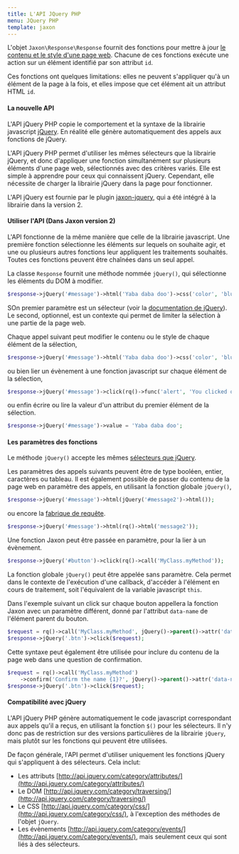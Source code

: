 ```yaml
---
title: L'API JQuery PHP
menu: JQuery PHP
template: jaxon
---
```


L'objet `Jaxon\Response\Response` fournit des fonctions pour mettre à jour [le contenu et le style d'une page web](/docs/response/webpage).
Chacune de ces fonctions exécute une action sur un élément identifié par son attribut `id`.

Ces fonctions ont quelques limitations: elles ne peuvent s'appliquer qu'à un élément de la page à la fois, et elles impose que cet élément ait un attribut HTML `id`.

#### La nouvelle API

L'API jQuery PHP copie le comportement et la syntaxe de la librairie javascript [jQuery](https://www.jquery.com).
En réalité elle génère automatiquement des appels aux fonctions de jQuery.

L'API jQuery PHP permet d'utiliser les mêmes sélecteurs que la librairie jQuery, et donc d'appliquer une fonction simultanément sur plusieurs éléments d'une page web, sélectionnés avec des critères variés.
Elle est simple à apprendre pour ceux qui connaissent jQuery. Cependant, elle nécessite de charger la librairie jQuery dans la page pour fonctionner.

L'API jQuery est fournie par le plugin [jaxon-jquery](https://github.com/jaxon-php/jaxon-jquery), qui a été intégré à la librairie dans la version 2.

#### Utiliser l'API (Dans Jaxon version 2)

L'API fonctionne de la même manière que celle de la librairie javascript.
Une première fonction sélectionne les éléments sur lequels on souhaite agir, et une ou plusieurs autres fonctions leur appliquent les traitements souhaités.
Toutes ces fonctions peuvent être chaînées dans un seul appel.

La classe `Response` fournit une méthode nommée `jQuery()`, qui sélectionne les éléments du DOM à modifier.

```php
$response->jQuery('#message')->html('Yaba daba doo')->css('color', 'blue');
```

SOn premier paramètre est un sélecteur (voir la [documentation de jQuery](http://api.jquery.com/jQuery/)).
Le second, optionnel, est un contexte qui permet de limiter la sélection à une partie de la page web.

Chaque appel suivant peut modifier le contenu ou le style de chaque élément de la sélection,

```php
$response->jQuery('#message')->html('Yaba daba doo')->css('color', 'blue');
```

ou bien lier un évènement à une fonction javascript sur chaque élément de la sélection,

```php
$response->jQuery('#message')->click(rq()->func('alert', 'You clicked on the message'));
```

ou enfin écrire ou lire la valeur d'un attribut du premier élément de la sélection.

```php
$response->jQuery('#message')->value = 'Yaba daba doo';
```

#### Les paramètres des fonctions

Le méthode `jQuery()` accepte les mêmes [sélecteurs que jQuery](http://api.jquery.com/category/selectors/).

Les paramètres des appels suivants peuvent être de type booléen, entier, caractères ou tableau.
Il est également possible de passer du contenu de la page web en paramètre des appels, en utilisant la fonction globale `jQuery()`,

```php
$response->jQuery('#message')->html(jQuery('#message2')->html());
```

ou encore la [fabrique de requête](/docs/requests/factory).

```php
$response->jQuery('#message')->html(rq()->html('message2'));
```

Une fonction Jaxon peut être passée en paramètre, pour la lier à un évènement.

```php
$response->jQuery('#button')->click(rq()->call('MyClass.myMethod'));
```

La fonction globale `jQuery()` peut être appelée sans paramètre.
Cela permet dans le contexte de l'exécution d'une callback, d'accéder à l'élément en cours de traitement, soit l'équivalent de la variable javascript `this`.

Dans l'exemple suivant un click sur chaque bouton appellera la fonction Jaxon avec un paramètre différent, donné par l'attribut `data-name` de l'élément parent du bouton.

```php
$request = rq()->call('MyClass.myMethod', jQuery()->parent()->attr('data-name'));
$response->jQuery('.btn')->click($request);
```

Cette syntaxe peut également être utilisée pour inclure du contenu de la page web dans une question de confirmation.

```php
$request = rq()->call('MyClass.myMethod')
    ->confirm('Confirm the name {1}?', jQuery()->parent()->attr('data-name'));
$response->jQuery('.btn')->click($request);
```

#### Compatibilité avec jQuery

L'API jQuery PHP génère automatiquement le code javascript correspondant aux appels qu'il a reçus, en utilisant la fonction `$()` pour les sélecteurs.
Il n'y donc pas de restriction sur des versions particulières de la librairie `jQuery`, mais plutôt sur les fonctions qui peuvent être utilisées.

De façon générale, l'API permet d'utiliser uniquement les fonctions jQuery qui s'appliquent à des sélecteurs.
Cela inclut:

- Les attributs [http://api.jquery.com/category/attributes/](http://api.jquery.com/category/attributes/)
- Le DOM [http://api.jquery.com/category/traversing/](http://api.jquery.com/category/traversing/)
- Le CSS [http://api.jquery.com/category/css/](http://api.jquery.com/category/css/), à l'exception des méthodes de l'objet `jQuery`.
- Les évènements [http://api.jquery.com/category/events/](http://api.jquery.com/category/events/), mais seulement ceux qui sont liés à des sélecteurs.
